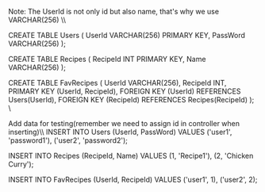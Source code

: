 Note: The UserId is not only id but also name, that's why we use VARCHAR(256) \\\\ 

CREATE TABLE Users (
    UserId VARCHAR(256) PRIMARY KEY, 
    PassWord VARCHAR(256)
);

CREATE TABLE Recipes (
    RecipeId INT PRIMARY KEY,
    Name VARCHAR(256)
);

CREATE TABLE FavRecipes (
    UserId VARCHAR(256),
    RecipeId INT,
    PRIMARY KEY (UserId, RecipeId),
    FOREIGN KEY (UserId) REFERENCES Users(UserId),
    FOREIGN KEY (RecipeId) REFERENCES Recipes(RecipeId)
); \\ 

 Add data for testing(remember we need to assign id in controller when inserting)\\\\ 
INSERT INTO Users (UserId, PassWord) 
VALUES 
('user1', 'password1'), 
('user2', 'password2');

INSERT INTO Recipes (RecipeId, Name) 
VALUES 
(1, 'Recipe1'), 
(2, 'Chicken Curry');

INSERT INTO FavRecipes (UserId, RecipeId) 
VALUES 
('user1', 1), 
('user2', 2);

